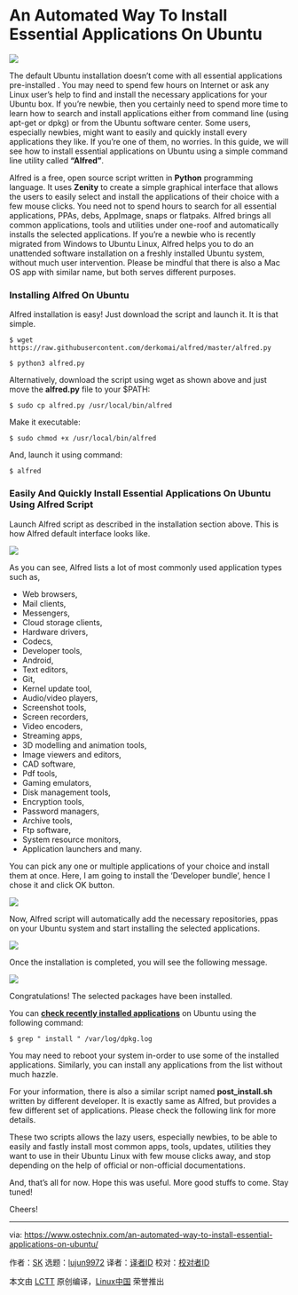 [#]: collector: (lujun9972)
[#]: translator: (geekpi)
[#]: reviewer: ( )
[#]: publisher: ( )
[#]: url: ( )
[#]: subject: (An Automated Way To Install Essential Applications On Ubuntu)
[#]: via: (https://www.ostechnix.com/an-automated-way-to-install-essential-applications-on-ubuntu/)
[#]: author: (SK https://www.ostechnix.com/author/sk/)

An Automated Way To Install Essential Applications On Ubuntu
======
![](https://www.ostechnix.com/wp-content/uploads/2019/02/alfred-720x340.png)

The default Ubuntu installation doesn’t come with all essential applications pre-installed . You may need to spend few hours on Internet or ask any Linux user’s help to find and install the necessary applications for your Ubuntu box. If you’re newbie, then you certainly need to spend more time to learn how to search and install applications either from command line (using apt-get or dpkg) or from the Ubuntu software center. Some users, especially newbies, might want to easily and quickly install every applications they like. If you’re one of them, no worries. In this guide, we will see how to install essential applications on Ubuntu using a simple command line utility called **“Alfred”**.

Alfred is a free, open source script written in **Python** programming language. It uses **Zenity** to create a simple graphical interface that allows the users to easily select and install the applications of their choice with a few mouse clicks. You need not to spend hours to search for all essential applications, PPAs, debs, AppImage, snaps or flatpaks. Alfred brings all common applications, tools and utilities under one-roof and automatically installs the selected applications. If you’re a newbie who is recently migrated from Windows to Ubuntu Linux, Alfred helps you to do an unattended software installation on a freshly installed Ubuntu system, without much user intervention. Please be mindful that there is also a Mac OS app with similar name, but both serves different purposes.

### Installing Alfred On Ubuntu

Alfred installation is easy! Just download the script and launch it. It is that simple.

```
$ wget https://raw.githubusercontent.com/derkomai/alfred/master/alfred.py

$ python3 alfred.py
```

Alternatively, download the script using wget as shown above and just move the **alfred.py** file to your $PATH:

```
$ sudo cp alfred.py /usr/local/bin/alfred
```

Make it executable:

```
$ sudo chmod +x /usr/local/bin/alfred
```

And, launch it using command:

```
$ alfred
```

### Easily And Quickly Install Essential Applications On Ubuntu Using Alfred Script

Launch Alfred script as described in the installation section above. This is how Alfred default interface looks like.

![][2]

As you can see, Alfred lists a lot of most commonly used application types such as,

  * Web browsers,
  * Mail clients,
  * Messengers,
  * Cloud storage clients,
  * Hardware drivers,
  * Codecs,
  * Developer tools,
  * Android,
  * Text editors,
  * Git,
  * Kernel update tool,
  * Audio/video players,
  * Screenshot tools,
  * Screen recorders,
  * Video encoders,
  * Streaming apps,
  * 3D modelling and animation tools,
  * Image viewers and editors,
  * CAD software,
  * Pdf tools,
  * Gaming emulators,
  * Disk management tools,
  * Encryption tools,
  * Password managers,
  * Archive tools,
  * Ftp software,
  * System resource monitors,
  * Application launchers and many.



You can pick any one or multiple applications of your choice and install them at once. Here, I am going to install the ‘Developer bundle’, hence I chose it and click OK button.

![][3]

Now, Alfred script will automatically add the necessary repositories, ppas on your Ubuntu system and start installing the selected applications.

![][4]

Once the installation is completed, you will see the following message.

![][5]

Congratulations! The selected packages have been installed.

You can [**check recently installed applications**][6] on Ubuntu using the following command:

```
$ grep " install " /var/log/dpkg.log
```

You may need to reboot your system in-order to use some of the installed applications. Similarly, you can install any applications from the list without much hazzle.

For your information, there is also a similar script named **post_install.sh** written by different developer. It is exactly same as Alfred, but provides a few different set of applications. Please check the following link for more details.

These two scripts allows the lazy users, especially newbies, to be able to easily and fastly install most common apps, tools, updates, utilities they want to use in their Ubuntu Linux with few mouse clicks away, and stop depending on the help of official or non-official documentations.

And, that’s all for now. Hope this was useful. More good stuffs to come. Stay tuned!

Cheers!



--------------------------------------------------------------------------------

via: https://www.ostechnix.com/an-automated-way-to-install-essential-applications-on-ubuntu/

作者：[SK][a]
选题：[lujun9972][b]
译者：[译者ID](https://github.com/译者ID)
校对：[校对者ID](https://github.com/校对者ID)

本文由 [LCTT](https://github.com/LCTT/TranslateProject) 原创编译，[Linux中国](https://linux.cn/) 荣誉推出

[a]: https://www.ostechnix.com/author/sk/
[b]: https://github.com/lujun9972
[1]: data:image/gif;base64,R0lGODlhAQABAIAAAAAAAP///yH5BAEAAAAALAAAAAABAAEAAAIBRAA7
[2]: http://www.ostechnix.com/wp-content/uploads/2019/02/alfred-1.png
[3]: http://www.ostechnix.com/wp-content/uploads/2019/02/alfred-2.png
[4]: http://www.ostechnix.com/wp-content/uploads/2019/02/alfred-4.png
[5]: http://www.ostechnix.com/wp-content/uploads/2019/02/alfred-5-1.png
[6]: https://www.ostechnix.com/list-installed-packages-sorted-installation-date-linux/
